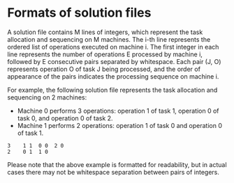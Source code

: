 # Formats of solution files
A solution file contains M lines of integers, which represent the task allocation and sequencing on M machines. The i-th line represents the ordered list of operations executed on machine i. The first integer in each line represents the number of operations E processed by machine i, followed by E consecutive pairs separated by whitespace. Each pair (J, O) represents operation O of task J being processed, and the order of appearance of the pairs indicates the processing sequence on machine i.

For example, the following solution file represents the task allocation and sequencing on 2 machines:
- Machine 0 performs 3 operations: operation 1 of task 1, operation 0 of task 0, and operation 0 of task 2.
- Machine 1 performs 2 operations: operation 1 of task 0 and operation 0 of task 1.

```
3    1 1  0 0  2 0
2    0 1  1 0
```

Please note that the above example is formatted for readability, but in actual cases there may not be whitespace separation between pairs of integers.
